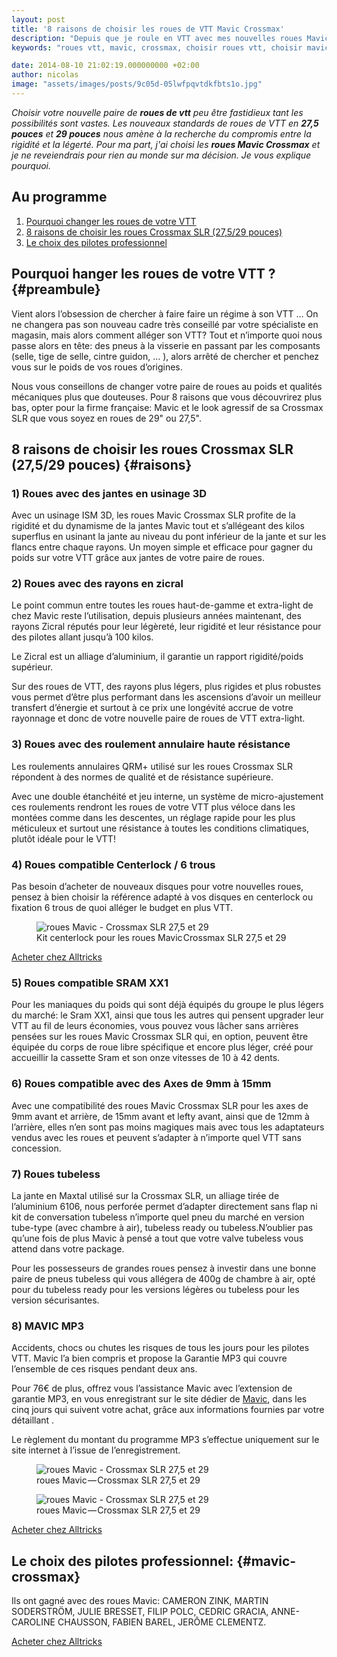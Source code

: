 ```yaml
---
layout: post
title: '8 raisons de choisir les roues de VTT Mavic Crossmax'
description: "Depuis que je roule en VTT avec mes nouvelles roues Mavic Crossmax, je ne veux plus en changer."
keywords: "roues vtt, mavic, crossmax, choisir roues vtt, choisir mavic crossmax"

date: 2014-08-10 21:02:19.000000000 +02:00
author: nicolas
image: "assets/images/posts/9c05d-05lwfpqvtdkfbts1o.jpg"
---
```

*Choisir votre nouvelle paire de **roues de vtt** peu être fastidieux tant les possibilités sont vastes. Les nouveaux standards de roues de VTT en **27,5 pouces** et **29 pouces** nous amène à la recherche du compromis entre la rigidité et la légerté. Pour ma part, j'ai choisi les **roues Mavic Crossmax** et je ne reveiendrais pour rien au monde sur ma décision. Je vous explique pourquoi.*

## Au programme

1. [Pourquoi changer les roues de votre VTT](#preambule)
2. [8 raisons de choisir les roues Crossmax SLR (27,5/29 pouces)](#raisons)
3. [Le choix des pilotes professionnel](#mavic-crossmax)

## Pourquoi hanger les roues de votre VTT ? {#preambule}

Vient alors l’obsession de chercher à faire faire un régime à son VTT … On ne changera pas son nouveau cadre très conseillé par votre spécialiste en magasin, mais alors comment alléger son VTT? Tout et n’importe quoi nous passe alors en tête: des pneus à la visserie en passant par les composants (selle, tige de selle, cintre guidon, … ), alors arrêté de chercher et penchez vous sur le poids de vos roues d’origines.

Nous vous conseillons de changer votre paire de roues au poids et qualités mécaniques plus que douteuses. Pour 8 raisons que vous découvrirez plus bas, opter pour la firme française: Mavic et le look agressif de sa Crossmax SLR que vous soyez en roues de 29" ou 27,5".

## 8 raisons de choisir les roues Crossmax SLR (27,5/29 pouces) {#raisons}

### 1) Roues avec des jantes en usinage 3D

Avec un usinage ISM 3D, les roues Mavic Crossmax SLR profite de la rigidité et du dynamisme de la jantes Mavic tout et s’allégeant des kilos superflus en usinant la jante au niveau du pont inférieur de la jante et sur les flancs entre chaque rayons. Un moyen simple et efficace pour gagner du poids sur votre VTT grâce aux jantes de votre paire de roues.

### 2) Roues avec des rayons en zicral

Le point commun entre toutes les roues haut-de-gamme et extra-light de chez Mavic reste l’utilisation, depuis plusieurs années maintenant, des rayons Zicral réputés pour leur légèreté, leur rigidité et leur résistance pour des pilotes allant jusqu’à 100 kilos.

Le Zicral est un alliage d’aluminium, il garantie un rapport rigidité/poids supérieur.

Sur des roues de VTT, des rayons plus légers, plus rigides et plus robustes vous permet d’être plus performant dans les ascensions d’avoir un meilleur transfert d’énergie et surtout à ce prix une longévité accrue de votre rayonnage et donc de votre nouvelle paire de roues de VTT extra-light.

### 3) Roues avec des roulement annulaire haute résistance

Les roulements annulaires QRM+ utilisé sur les roues Crossmax SLR répondent à des normes de qualité et de résistance supérieure.

Avec une double étanchéité et jeu interne, un système de micro-ajustement ces roulements rendront les roues de votre VTT plus véloce dans les montées comme dans les descentes, un réglage rapide pour les plus méticuleux et surtout une résistance à toutes les conditions climatiques, plutôt idéale pour le VTT!

### 4) Roues compatible Centerlock / 6 trous

Pas besoin d’acheter de nouveaux disques pour votre nouvelles roues, pensez à bien choisir la référence adapté à vos disques en centerlock ou fixation 6 trous de quoi alléger le budget en plus VTT.

<figure class="wp-caption">
  <img alt="roues Mavic - Crossmax SLR 27,5 et 29" src="{{ site.url }}/assets/images/posts/3a462-02vut69yj9so5bft.jpg" class="img-fluid"/>
  <figcaption class="wp-caption-text">Kit centerlock pour les roues Mavic Crossmax SLR 27,5 et 29</figcaption>
</figure>
<a href="http://track.effiliation.com/servlet/effi.redir?id_compteur=12855409&amp;url=https://www.alltricks.fr/Acheter/roues%2BMavic%2BCrossmax" target="_blank"  class="btn btn-outline-primary text-center">Acheter chez Alltricks</a>

### 5) Roues compatible SRAM XX1

Pour les maniaques du poids qui sont déjà équipés du groupe le plus légers du marché: le Sram XX1, ainsi que tous les autres qui pensent upgrader leur VTT au fil de leurs économies, vous pouvez vous lâcher sans arrières pensées sur les roues Mavic Crossmax SLR qui, en option, peuvent être équipée du corps de roue libre spécifique et encore plus léger, créé pour accueillir la cassette Sram et son onze vitesses de 10 à 42 dents.

### 6) Roues compatible avec des Axes de 9mm à 15mm

Avec une compatibilité des roues Mavic Crossmax SLR pour les axes de 9mm avant et arrière, de 15mm avant et lefty avant, ainsi que de 12mm à l’arrière, elles n’en sont pas moins magiques mais avec tous les adaptateurs vendus avec les roues et peuvent s’adapter à n’importe quel VTT sans concession.

### 7) Roues tubeless

La jante en Maxtal utilisé sur la Crossmax SLR, un alliage tirée de l’aluminium 6106, nous perforée permet d’adapter directement sans flap ni kit de conversation tubeless n’importe quel pneu du marché en version tube-type (avec chambre à air), tubeless ready ou tubeless.N’oublier pas qu’une fois de plus Mavic à pensé a tout que votre valve tubeless vous attend dans votre package.

Pour les possesseurs de grandes roues pensez à investir dans une bonne paire de pneus tubeless qui vous allégera de 400g de chambre à air, opté pour du tubeless ready pour les versions légères ou tubeless pour les version sécurisantes.

### 8) MAVIC MP3

Accidents, chocs ou chutes les risques de tous les jours pour les pilotes VTT. Mavic l’a bien compris et propose la Garantie MP3 qui couvre l’ensemble de ces risques pendant deux ans.

Pour 76€ de plus, offrez vous l’assistance Mavic avec l’extension de garantie MP3, en vous enregistrant sur le site dédier de [Mavic](https://www.mavic.com/fr-fr), dans les cinq jours qui suivent votre achat, grâce aux informations fournies par votre détaillant .

Le règlement du montant du programme MP3 s’effectue uniquement sur le site internet à l’issue de l’enregistrement.

<figure class="wp-caption">
  <img alt="roues Mavic - Crossmax SLR 27,5 et 29" src="{{ site.url }}/assets/images/posts/51377-0z7xebg9vspdxjeus.jpg" class="img-fluid"/>
  <figcaption class="wp-caption-text">roues Mavic — Crossmax SLR 27,5 et 29</figcaption>
</figure>

<figure class="wp-caption">
  <img alt="roues Mavic - Crossmax SLR 27,5 et 29" src="{{ site.url }}/assets/images/posts/63a64-0eomemo8zjuvqnhxk.jpg" class="img-fluid"/>
  <figcaption class="wp-caption-text">roues Mavic — Crossmax SLR 27,5 et 29</figcaption>
</figure>

<a href="http://track.effiliation.com/servlet/effi.redir?id_compteur=12855409&amp;url=https://www.alltricks.fr/Acheter/roues%2BMavic%2BCrossmax" target="_blank"  class="btn btn-outline-primary text-center">Acheter chez Alltricks</a>

## Le choix des pilotes professionnel: {#mavic-crossmax}

Ils ont gagné avec des roues Mavic: CAMERON ZINK, MARTIN SODERSTRÖM, JULIE BRESSET, FILIP POLC, CEDRIC GRACIA, ANNE-CAROLINE CHAUSSON, FABIEN BAREL, JERÔME CLEMENTZ.

<a href="http://track.effiliation.com/servlet/effi.redir?id_compteur=12855409&amp;url=https://www.alltricks.fr/Acheter/roues%2BMavic%2BCrossmax" target="_blank"  class="btn btn-outline-primary text-center">Acheter chez Alltricks</a>
